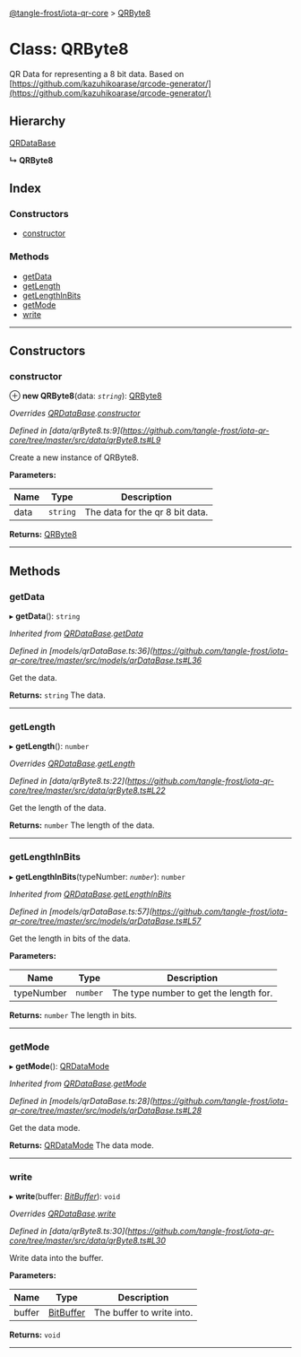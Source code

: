[@tangle-frost/iota-qr-core](../README.md) > [QRByte8](../classes/qrbyte8.md)

# Class: QRByte8

QR Data for representing a 8 bit data. Based on [https://github.com/kazuhikoarase/qrcode-generator/](https://github.com/kazuhikoarase/qrcode-generator/)

## Hierarchy

 [QRDataBase](qrdatabase.md)

**↳ QRByte8**

## Index

### Constructors

* [constructor](qrbyte8.md#constructor)

### Methods

* [getData](qrbyte8.md#getdata)
* [getLength](qrbyte8.md#getlength)
* [getLengthInBits](qrbyte8.md#getlengthinbits)
* [getMode](qrbyte8.md#getmode)
* [write](qrbyte8.md#write)

---

## Constructors

<a id="constructor"></a>

###  constructor

⊕ **new QRByte8**(data: *`string`*): [QRByte8](qrbyte8.md)

*Overrides [QRDataBase](qrdatabase.md).[constructor](qrdatabase.md#constructor)*

*Defined in [data/qrByte8.ts:9](https://github.com/tangle-frost/iota-qr-core/tree/master/src/data/qrByte8.ts#L9*

Create a new instance of QRByte8.

**Parameters:**

| Name | Type | Description |
| ------ | ------ | ------ |
| data | `string` |  The data for the qr 8 bit data. |

**Returns:** [QRByte8](qrbyte8.md)

___

## Methods

<a id="getdata"></a>

###  getData

▸ **getData**(): `string`

*Inherited from [QRDataBase](qrdatabase.md).[getData](qrdatabase.md#getdata)*

*Defined in [models/qrDataBase.ts:36](https://github.com/tangle-frost/iota-qr-core/tree/master/src/models/qrDataBase.ts#L36*

Get the data.

**Returns:** `string`
The data.

___
<a id="getlength"></a>

###  getLength

▸ **getLength**(): `number`

*Overrides [QRDataBase](qrdatabase.md).[getLength](qrdatabase.md#getlength)*

*Defined in [data/qrByte8.ts:22](https://github.com/tangle-frost/iota-qr-core/tree/master/src/data/qrByte8.ts#L22*

Get the length of the data.

**Returns:** `number`
The length of the data.

___
<a id="getlengthinbits"></a>

###  getLengthInBits

▸ **getLengthInBits**(typeNumber: *`number`*): `number`

*Inherited from [QRDataBase](qrdatabase.md).[getLengthInBits](qrdatabase.md#getlengthinbits)*

*Defined in [models/qrDataBase.ts:57](https://github.com/tangle-frost/iota-qr-core/tree/master/src/models/qrDataBase.ts#L57*

Get the length in bits of the data.

**Parameters:**

| Name | Type | Description |
| ------ | ------ | ------ |
| typeNumber | `number` |  The type number to get the length for. |

**Returns:** `number`
The length in bits.

___
<a id="getmode"></a>

###  getMode

▸ **getMode**(): [QRDataMode](../enums/qrdatamode.md)

*Inherited from [QRDataBase](qrdatabase.md).[getMode](qrdatabase.md#getmode)*

*Defined in [models/qrDataBase.ts:28](https://github.com/tangle-frost/iota-qr-core/tree/master/src/models/qrDataBase.ts#L28*

Get the data mode.

**Returns:** [QRDataMode](../enums/qrdatamode.md)
The data mode.

___
<a id="write"></a>

###  write

▸ **write**(buffer: *[BitBuffer](bitbuffer.md)*): `void`

*Overrides [QRDataBase](qrdatabase.md).[write](qrdatabase.md#write)*

*Defined in [data/qrByte8.ts:30](https://github.com/tangle-frost/iota-qr-core/tree/master/src/data/qrByte8.ts#L30*

Write data into the buffer.

**Parameters:**

| Name | Type | Description |
| ------ | ------ | ------ |
| buffer | [BitBuffer](bitbuffer.md) |  The buffer to write into. |

**Returns:** `void`

___

